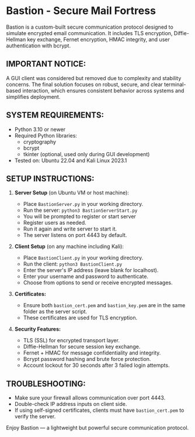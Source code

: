 
Bastion - Secure Mail Fortress
==============================

Bastion is a custom-built secure communication protocol designed to simulate encrypted email communication.
It includes TLS encryption, Diffie-Hellman key exchange, Fernet encryption, HMAC integrity, and user authentication with bcrypt.

IMPORTANT NOTICE:
-----------------
A GUI client was considered but removed due to complexity and stability concerns. The final solution focuses on robust, secure, and clear terminal-based interaction, which ensures consistent behavior across systems and simplifies deployment.

SYSTEM REQUIREMENTS:
--------------------
- Python 3.10 or newer
- Required Python libraries:
  - cryptography
  - bcrypt
  - tkinter (optional, used only during GUI development)
- Tested on: Ubuntu 22.04 and Kali Linux 2023.1

SETUP INSTRUCTIONS:
-------------------

1. **Server Setup** (on Ubuntu VM or host machine):
   - Place `BastionServer.py` in your working directory.
   - Run the server: `python3 BastionServerStart.py`
   - You will be prompted to register or start server
   - Register users as needed.
   - Run it again and write server to start it.
   - The server listens on port 4443 by default.

2. **Client Setup** (on any machine including Kali):
   - Place `BastionClient.py` in your working directory.
   - Run the client: `python3 BastionClient.py`
   - Enter the server's IP address (leave blank for localhost).
   - Enter your username and password to authenticate.
   - Choose from options to send or receive encrypted messages.

3. **Certificates:**
   - Ensure both `bastion_cert.pem` and `bastion_key.pem` are in the same folder as the server script.
   - These certificates are used for TLS encryption.

4. **Security Features:**
   - TLS (SSL) for encrypted transport layer.
   - Diffie-Hellman for secure session key exchange.
   - Fernet + HMAC for message confidentiality and integrity.
   - Bcrypt password hashing and brute force protection.
   - Account lockout for 30 seconds after 3 failed login attempts.

TROUBLESHOOTING:
----------------
- Make sure your firewall allows communication over port 4443.
- Double-check IP address inputs on client side.
- If using self-signed certificates, clients must have `bastion_cert.pem` to verify the server.

Enjoy Bastion — a lightweight but powerful secure communication protocol.
